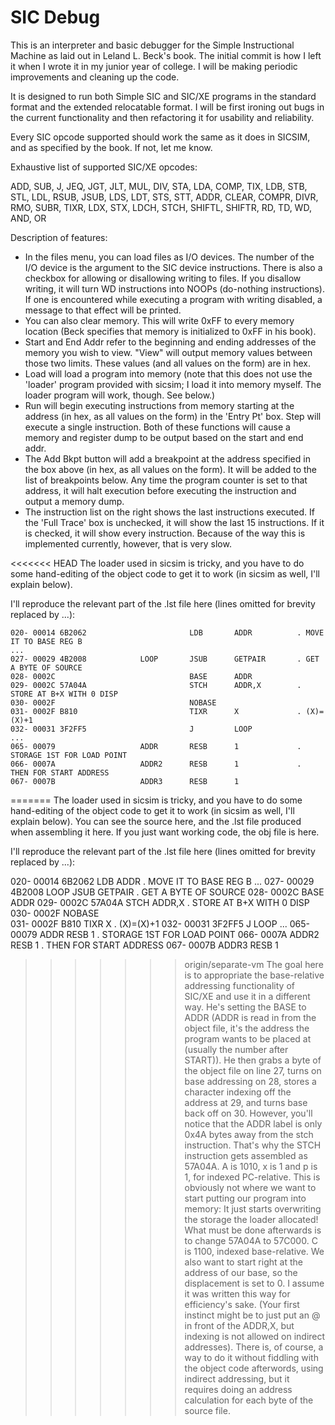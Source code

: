 SIC Debug
=========

This is an interpreter and basic debugger for the Simple Instructional Machine as laid out in Leland L. Beck's book. The initial commit is how I left it when I wrote it in my junior year of college. I will be making periodic improvements and cleaning up the code.

It is designed to run both Simple SIC and SIC/XE programs in the standard format and the extended relocatable format. I will be first ironing out bugs in the current functionality and then refactoring it for usability and reliability.

Every SIC opcode supported should work the same as it does in SICSIM, and as specified by the book. If not, let me know.

Exhaustive list of supported SIC/XE opcodes:

ADD, SUB, J, JEQ, JGT, JLT, MUL, DIV, STA, LDA, COMP, TIX, LDB, STB, STL, LDL, RSUB, JSUB, LDS, LDT, STS, STT, ADDR, CLEAR, COMPR, DIVR, RMO, SUBR, TIXR, LDX, STX, LDCH, STCH, SHIFTL, SHIFTR, RD, TD, WD, AND, OR

Description of features:

* In the files menu, you can load files as I/O devices. The number of the I/O device is the argument to the SIC device instructions. There is also a checkbox for allowing or disallowing writing to files. If you disallow writing, it will turn WD instructions into NOOPs (do-nothing instructions). If one is encountered while executing a program with writing disabled, a message to that effect will be printed.
* You can also clear memory. This will write 0xFF to every memory location (Beck specifies that memory is initialized to 0xFF in his book).
* Start and End Addr refer to the beginning and ending addresses of the memory you wish to view. "View" will output memory values between those two limits. These values (and all values on the form) are in hex.
* Load will load a program into memory (note that this does not use the 'loader' program provided with sicsim; I load it into memory myself. The loader program will work, though. See below.)
* Run will begin executing instructions from memory starting at the address (in hex, as all values on the form) in the 'Entry Pt' box. Step will execute a single instruction. Both of these functions will cause a memory and register dump to be output based on the start and end addr.
* The Add Bkpt button will add a breakpoint at the address specified in the box above (in hex, as all values on the form). It will be added to the list of breakpoints below. Any time the program counter is set to that address, it will halt execution before executing the instruction and output a memory dump.
* The instruction list on the right shows the last instructions executed. If the 'Full Trace' box is unchecked, it will show the last 15 instructions. If it is checked, it will show every instruction. Because of the way this is implemented currently, however, that is very slow.

<<<<<<< HEAD
The loader used in sicsim is tricky, and you have to do some hand-editing of the object code to get it to work (in sicsim as well, I'll explain below). 

I'll reproduce the relevant part of the .lst file here (lines omitted for brevity replaced by ...):

	020- 00014 6B2062                       LDB       ADDR          . MOVE IT TO BASE REG B
	...
	027- 00029 4B2008            LOOP       JSUB      GETPAIR       . GET A BYTE OF SOURCE
	028- 0002C                              BASE      ADDR
	029- 0002C 57A04A                       STCH      ADDR,X        . STORE AT B+X WITH 0 DISP
	030- 0002F                              NOBASE   
	031- 0002F B810                         TIXR      X             . (X)=(X)+1
	032- 00031 3F2FF5                       J         LOOP
	...
	065- 00079                   ADDR       RESB      1             . STORAGE 1ST FOR LOAD POINT
	066- 0007A                   ADDR2      RESB      1             .    THEN FOR START ADDRESS
	067- 0007B                   ADDR3      RESB      1


=======
The loader used in sicsim is tricky, and you have to do some hand-editing of the object code to get it to work (in sicsim as well, I'll explain below). You can see the source here, and the .lst file produced when assembling it here. If you just want working code, the obj file is here.

I'll reproduce the relevant part of the .lst file here (lines omitted for brevity replaced by ...):

020- 00014 6B2062                       LDB       ADDR          . MOVE IT TO BASE REG B
...
027- 00029 4B2008            LOOP       JSUB      GETPAIR       . GET A BYTE OF SOURCE
028- 0002C                              BASE      ADDR
029- 0002C 57A04A                       STCH      ADDR,X        . STORE AT B+X WITH 0 DISP
030- 0002F                              NOBASE   
031- 0002F B810                         TIXR      X             . (X)=(X)+1
032- 00031 3F2FF5                       J         LOOP
...
065- 00079                   ADDR       RESB      1             . STORAGE 1ST FOR LOAD POINT
066- 0007A                   ADDR2      RESB      1             .    THEN FOR START ADDRESS
067- 0007B                   ADDR3      RESB      1
>>>>>>> origin/separate-vm
The goal here is to appropriate the base-relative addressing functionality of SIC/XE and use it in a different way. He's setting the BASE to ADDR (ADDR is read in from the object file, it's the address the program wants to be placed at (usually the number after START)). He then grabs a byte of the object file on line 27, turns on base addressing on 28, stores a character indexing off the address at 29, and turns base back off on 30. However, you'll notice that the ADDR label is only 0x4A bytes away from the stch instruction. That's why the STCH instruction gets assembled as 57A04A. A is 1010, x is 1 and p is 1, for indexed PC-relative. This is obviously not where we want to start putting our program into memory: It just starts overwriting the storage the loader allocated! What must be done afterwards is to change 57A04A to 57C000. C is 1100, indexed base-relative. We also want to start right at the address of our base, so the displacement is set to 0. I assume it was written this way for efficiency's sake. (Your first instinct might be to just put an @ in front of the ADDR,X, but indexing is not allowed on indirect addresses). There is, of course, a way to do it without fiddling with the object code afterwords, using indirect addressing, but it requires doing an address calculation for each byte of the source file.